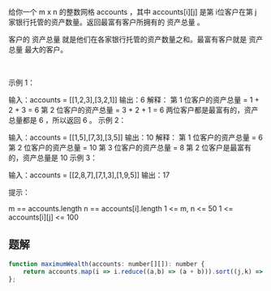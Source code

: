 给你一个 m x n 的整数网格 accounts ，其中 accounts[i][j] 是第 i​​​​​​​​​​​​ 位客户在第 j 家银行托管的资产数量。返回最富有客户所拥有的 资产总量 。

客户的 资产总量 就是他们在各家银行托管的资产数量之和。最富有客户就是 资产总量 最大的客户。

 

示例 1：

输入：accounts = [[1,2,3],[3,2,1]]
输出：6
解释：
第 1 位客户的资产总量 = 1 + 2 + 3 = 6
第 2 位客户的资产总量 = 3 + 2 + 1 = 6
两位客户都是最富有的，资产总量都是 6 ，所以返回 6 。
示例 2：

输入：accounts = [[1,5],[7,3],[3,5]]
输出：10
解释：
第 1 位客户的资产总量 = 6
第 2 位客户的资产总量 = 10 
第 3 位客户的资产总量 = 8
第 2 位客户是最富有的，资产总量是 10
示例 3：

输入：accounts = [[2,8,7],[7,1,3],[1,9,5]]
输出：17
 

提示：

m == accounts.length
n == accounts[i].length
1 <= m, n <= 50
1 <= accounts[i][j] <= 100

## 题解
```js
function maximumWealth(accounts: number[][]): number {
    return accounts.map(i => i.reduce((a,b) => (a + b))).sort((j,k) => k - j )[0]
};
```